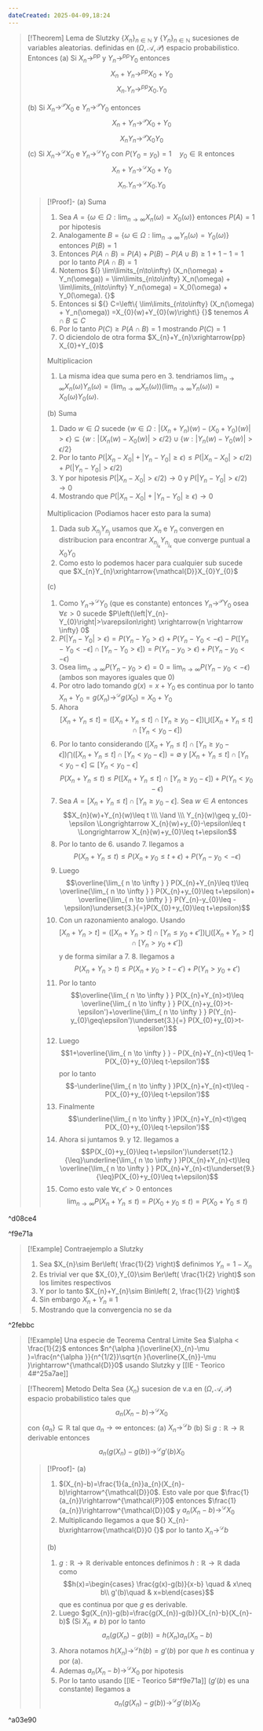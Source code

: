 ```yaml
---
dateCreated: 2025-04-09,18:24
---
```

>[!Theorem] Lema de Slutzky
>$\{X_{n}\}_{n\in\mathbb{N}}$ y $\{ Y_{n} \}_{n\in \mathbb{N}}$ sucesiones de variables aleatorias. definidas en $(\Omega,\mathcal{A},\mathcal{P})$ espacio probabilistico. Entonces
>(a) Si $X_{n}\rightarrow^{pp}$ y $Y_{n}\rightarrow^{pp}Y_{0}$ entonces $$X_{n}+Y_{n}\longrightarrow^{pp} X_{0}+Y_{0}$$  $$X_{n}.Y_{n}\rightarrow^{pp}X_{0}.Y_{0}$$
>
>(b) Si $X_{n}\rightarrow^{\mathcal{P}}X_{0}$ e $Y_{n}\rightarrow^{\mathcal{P}}Y_{0}$ entonces $$X_{n}+Y_{n}\rightarrow^{\mathcal{P}}X_{0}+Y_{0}$$  $$X_{n}Y_{n}\rightarrow^{\mathcal{P}}X_{0}Y_{0}$$ 
>(c) Si $X_{n}\rightarrow^{\mathcal{D}}X_{0}$ e $Y_{n}\rightarrow^{\mathcal{D}}Y_{0}$ con $P(Y_{0}=y_{0})=1\quad y_{0}\in \mathbb{R}$ entonces
>$$X_{n}+Y_{n}\rightarrow^{\mathcal{D}}X_{0}+Y_{0}$$ $$X_{n}.Y_{n}\rightarrow^{\mathcal{D}}X_{0}.Y_{0}$$
>>[!Proof]-
>>(a) 
>>Suma
>>1. Sea $A = \{\omega \in \Omega : \lim_{n\to\infty} X_n(\omega) = X_0(\omega)\}$ entonces $P(A) = 1$ por hipotesis
>>2. Analogamente $B = \{\omega \in \Omega : \lim_{n\to\infty} Y_n(\omega) = Y_0(\omega)\}$ entonces $P(B)=1$  
>>2. Entonces $P(A\cap B)=P(A)+P(B)-P(A\cup B)\geq 1 + 1 - 1=1$ por lo tanto $P(A\cap B)=1$  
>>3. Notemos ${} \lim\limits_{n\to\infty} (X_n(\omega) + Y_n(\omega)) = \lim\limits_{n\to\infty} X_n(\omega) + \lim\limits_{n\to\infty} Y_n(\omega) = X_0(\omega) + Y_0(\omega). {}$
>>4. Entonces si ${} C=\left\{  \lim\limits_{n\to\infty} (X_n(\omega) + Y_n(\omega)) =X_{0}(w)+Y_{0}(w)\right\} {}$ tenemos $A\cap B\subseteq C$  
>>5. Por lo tanto $P(C)\geq P(A\cap B)=1$ mostrando $P(C)=1$  
>>6. O diciendolo de otra forma $X_{n}+Y_{n}\xrightarrow{pp} X_{0}+Y_{0}$
>>
>>Multiplicacion
>>1. La misma idea que suma pero en 3. tendriamos $\lim_{n\to\infty} X_n(\omega) Y_n(\omega) = \left(\lim_{n\to\infty} X_n(\omega)\right) \left(\lim_{n\to\infty} Y_n(\omega)\right) = X_0(\omega) Y_0(\omega).$
>>
>>(b)
>>Suma
>>1. Dado $w\in \Omega$ sucede ${} \big\{w\in \Omega:|(X_n + Y_n)(w) - (X_0 + Y_0)(w)| >\epsilon\big\} \subseteq \{w:|(X_n(w) - X_0(w)| >\epsilon /2\} \cup \{w: |Y_n(w) - Y_0(w)|> \epsilon /2\} {}$ 
>>2. Por lo tanto $P(|X_n - X_0| + |Y_n - Y_0| \geq \epsilon)\leq P(|X_n - X_0| > \epsilon/2) +P(|Y_{n}-Y_{0}|> \epsilon/2)$ 
>>3. Y por hipotesis $P(|X_{n}-X_{0}|> \epsilon /2) \rightarrow 0$ y $P(|Y_{n}-Y_{0}|> \epsilon /2) \rightarrow 0$ 
>>4. Mostrando que $P(|X_n - X_0| + |Y_n - Y_0| \geq \epsilon) \rightarrow 0$ 
>>
>>Multiplicacion (Podiamos hacer esto para la suma) 
>>1. Dada sub $X_{n_{j}}Y_{n_{j}}$ usamos que $X_{n}$ e $Y_{n}$ convergen en distribucion para encontrar $X_{n_{j_{k}}}Y_{n_{j_{k}}}$ que converge puntual a $X_{0}Y_{0}$
>>2. Como esto lo podemos hacer para cualquier sub sucede que $X_{n}Y_{n}\xrightarrow{\mathcal{D}}X_{0}Y_{0}$ 
>>
>>(c)
>>1. Como $Y_{n}\rightarrow^{\mathcal{D}}Y_{0}$ (que es constante) entonces $Y_{n}\rightarrow^{\mathcal{P}}Y_{0}$ osea $\forall \varepsilon>0$ sucede $P\left(\left|Y_{n}-Y_{0}\right|>\varepsilon\right) \xrightarrow{n \rightarrow \infty} 0$
>>2. $P(|Y_{n}-Y_{0}|>\epsilon)=P(Y_{n}-Y_{0}>\epsilon) + P(Y_{n}-Y_{0}< -\epsilon) - P([Y_{n}-Y_{0}< - \epsilon] \cap [Y_{n}-Y_{0}> \epsilon]) = P(Y_{n}-y_{0}>\epsilon)+P(Y_{n}-y_{0}<-\epsilon)$ 
>>3. Osea $\lim_{ n \to \infty }P(Y_{n}-y_{0}>\epsilon)=0=\lim_{ n \to \infty }P(Y_{n}-y_{0}<-\epsilon)$ (ambos son mayores iguales que 0) 
>>4. Por otro lado tomando $g(x)=x+Y_{0}$ es continua por lo tanto $X_{n}+Y_{0}=g(X_{n})\rightarrow^{\mathcal{D}}g(X_{0})=X_{0}+Y_{0}$    
>>5. Ahora $$[X_{n}+Y_{n}\leq t]=\bigg([X_{n}+Y_{n}\leq t]\cap[Y_{n}\geq y_{0}-\epsilon]\bigg)\bigcup\bigg([X_{n}+Y_{n}\leq t]\cap[Y_{n}<y_{0}-\epsilon]\bigg)$$
>>6. Por lo tanto considerando $\big([X_{n}+Y_{n}\leq t]\cap[Y_{n}\geq y_{0}-\epsilon]\big)\bigcap \big([X_{n}+Y_{n}\leq t]\cap[Y_{n}<y_{0}-\epsilon]\big)=\emptyset$ y ${} [X_{n}+Y_{n}\leq t]\cap[Y_{n}<y_{0}-\epsilon]\subseteq [Y_{n}<y_{0}-\epsilon] {}$  
>>$$P(X_{n}+Y_{n}\leq t)\leq P\big([X_{n}+Y_{n}\leq t] \ \cap \ [Y_{n}\geq y_{0}-\epsilon]\big)+P(Y_{n}<y_{0}-\epsilon)$$
>>7. Sea $A=[X_{n}+Y_{n}\leq t]\cap[Y_{n}\geq y_{0}-\epsilon]$. Sea $w\in A$ entonces $$X_{n}(w)+Y_{n}(w)\leq t \\\ \land \\\ Y_{n}(w)\geq y_{0}-\epsilon \Longrightarrow  X_{n}(w)+y_{0}-\epsilon\leq t \Longrightarrow X_{n}(w)+y_{0}\leq t+\epsilon$$  
>>8. Por lo tanto de 6. usando 7. llegamos a $$P(X_{n}+Y_{n}\leq t)\leq P(X_{n}+y_{0}\leq t+\epsilon)+P(Y_{n}-y_{0}<-\epsilon)$$
>>9. Luego $$\overline{\lim_{ n \to \infty } } P(X_{n}+Y_{n}\leq t)\leq \overline{\lim_{ n \to \infty } } P(X_{n}+y_{0}\leq t+\epsilon)+ \overline{\lim_{ n \to \infty } } P(Y_{n}-y_{0}\leq -\epsilon)\underset{3.}{=}P(X_{0}+y_{0}\leq t+\epsilon)$$
>>10. Con un razonamiento analogo. Usando $$[X_{n}+Y_{n}> t]=\bigg([X_{n}+Y_{n}> t]\cap[Y_{n}\leq  y_{0}+\epsilon']\bigg)\bigcup\bigg([X_{n}+Y_{n}>t]\cap[Y_{n}>y_{0}+\epsilon']\bigg)$$ y de forma similar a 7. 8. llegamos a $$P(X_{n}+Y_{n}>t)\leq P(X_{n}+y_{0}>t-\epsilon')+P(Y_{n}>y_{0}+\epsilon')$$
>>11. Por lo tanto $$\overline{\lim_{ n \to \infty } } P(X_{n}+Y_{n}>t)\leq \overline{\lim_{ n \to \infty } } P(X_{n}+y_{0}>t-\epsilon')+\overline{\lim_{ n \to \infty } } P(Y_{n}-y_{0}\geq\epsilon')\underset{3.}{=} P(X_{0}+y_{0}>t-\epsilon')$$
>>12. Luego $$1+\overline{\lim_{ n \to \infty } } - P(X_{n}+Y_{n}<t)\leq 1-P(X_{0}+y_{0}\leq t-\epsilon')$$ por lo tanto $$-\underline{\lim_{ n \to \infty } }P(X_{n}+Y_{n}<t)\leq -P(X_{0}+y_{0}\leq t-\epsilon')$$
>>13. Finalmente $$\underline{\lim_{ n \to \infty } }P(X_{n}+Y_{n}<t)\geq P(X_{0}+y_{0}\leq t-\epsilon')$$
>>14. Ahora si juntamos 9. y 12. llegamos a $$P(X_{0}+y_{0}\leq t+\epsilon')\underset{12.}{\leq}\underline{\lim_{ n \to \infty } }P(X_{n}+Y_{n}<t)\leq \overline{\lim_{ n \to \infty } } P(X_{n}+Y_{n}<t)\underset{9.}{\leq}P(X_{0}+y_{0}\leq t+\epsilon)$$
>>15. Como esto vale $\forall \epsilon,\epsilon'>0$ entonces $$\lim_{ n \to \infty }P(X_{n}+Y_{n}\leq t)=P(X_{0}+y_{0}\leq t)=P(X_{0}+Y_{0}\leq t)$$

^d08ce4

^f9e71a

>[!Example] Contraejemplo a Slutzky
>1. Sea $X_{n}\sim Ber\left( \frac{1}{2} \right)$ definimos $Y_{n}=1-X_{n}$ 
>2. Es trivial ver que $X_{0},Y_{0}\sim Ber\left( \frac{1}{2} \right)$ son los limites respectivos
>3. Y por lo tanto $X_{n}+Y_{n}\sim Bin\left( 2, \frac{1}{2} \right)$ 
>4. Sin embargo $X_{n}+Y_{n}\equiv1$ 
>5. Mostrando que la convergencia no se da

^2febbc

>[!Example] Una especie de Teorema Central Limite
>Sea $\alpha < \frac{1}{2}$ entonces $n^{\alpha }(\overline{X}_{n}-\mu )=\frac{n^{\alpha }}{n^{1/2}}\sqrt{n }(\overline{X_{n}}-\mu )\rightarrow^{\mathcal{D}}0$ usando Slutzky y [[IE - Teorico 4#^25a7ae]]

>[!Theorem] Metodo Delta
>Sea $\{X_{n}\}$ sucesion de v.a en $(\Omega,\mathcal{A},\mathcal{P})$ espacio probabilistico tales que $$a_{n}(X_{n}-b)\rightarrow^{\mathcal{D}}X_{0}$$
>con $\{ a_{n} \}\subseteq \mathbb{R}$ tal que $a_{n}\rightarrow\infty$ entonces:
>(a) ${} X_{n}\rightarrow^{\mathcal{D}}b {}$
>(b) Si $g:\mathbb{R}\rightarrow\mathbb{R}$ derivable entonces $$a_{n}\bigg(g(X_{n})-g(b)\bigg)\rightarrow^{\mathcal{D}}g'(b)X_{0}$$
>>[!Proof]-
>>(a)
>>1. $(X_{n}-b)=\frac{1}{a_{n}}a_{n}(X_{n}-b)\rightarrow^{\mathcal{D}}0$. Esto vale por que $\frac{1}{a_{n}}\rightarrow^{\mathcal{P}}0$ entonces $\frac{1}{a_{n}}\rightarrow^{\mathcal{D}}0$ y $a_{n}(X_{n}-b)\rightarrow^{\mathcal{D}}X_{0}$
>>2. Multiplicando llegamos a que ${} X_{n}-b\xrightarrow{\mathcal{D}}0 {}$ por lo tanto ${} X_{n}\rightarrow^{\mathcal{D}}b {}$
>>
>>(b)
>>1. $g:\mathbb{R}\rightarrow\mathbb{R}$ derivable entonces definimos $h:\mathbb{R}\rightarrow\mathbb{R}$ dada como
>>$$h(x)=\begin{cases} \frac{g(x)-g(b)}{x-b} \quad & x\neq b\\ g'(b)\quad & x=b\end{cases}$$
>> que es continua por que $g$ es derivable.
>>2. Luego $g(X_{n})-g(b)=\frac{g(X_{n})-g(b)}{X_{n}-b}(X_{n}-b)$ (Si $X_{n}\neq b$) por lo tanto $$a_{n}(g(X_{n})-g(b))=h(X_{n})a_{n}(X_{n}-b)$$
>>3. Ahora notamos $h(X_{n})\rightarrow^{\mathcal{D}}h(b)=g'(b)$ por que $h$ es continua y por (a).
>>4. Ademas $a_{n}(X_{n}-b)\rightarrow^{\mathcal{D}}X_{0}$ por hipotesis
>>5. Por lo tanto usando [[IE - Teorico 5#^f9e71a]] ($g'(b)$ es una constante) llegamos a   $$a_{n}(g(X_{n})-g(b))\rightarrow^{\mathcal{D}}g'(b)X_{0}$$

^a03e90


